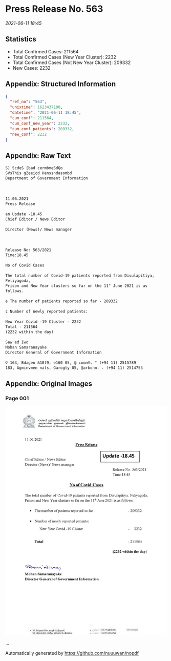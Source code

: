 
# Press Release No. 563
*2021-06-11 18:45*
## Statistics
* Total Confirmed Cases: 211564
* Total Confirmed Cases (New Year Cluster): 2232
* Total Confirmed Cases (Not New Year Cluster): 209332
* New Cases: 2232




## Appendix: Structured Information
```json
{
  "ref_no": "563",
  "unixtime": 1623437100,
  "datetime": "2021-06-11 18:45",
  "cum_conf": 211564,
  "cum_conf_new_year": 2232,
  "cum_conf_patients": 209332,
  "new_conf": 2232
}
```

## Appendix: Raw Text
```text
S) ScdeS [bad cermbmeSdQo
SVsThis gZeeicd Henssndasombd
Department of Government Information

 

11.06.2021
Press Release

an Update -18.45
Chief Editor / News Editor

Director (News)/ News manager

 

Release No: 563/2021
Time:18.45

No of Covid Cases

The total number of Covid-19 patients reported from Divulapitiya, Peliyagoda,
Prison and New Year clusters so far on the 11" June 2021 is as follows.

e The number of patients reported so far - 209332

¢ Number of newly reported patients:

New Year Covid -19 Cluster - 2232
Total - 211564
(2232 within the day)

Saw ed Iwo
Mohan Samaranayake
Director General of Government Information

© 163, Bdagen &10t9, e160 05, @ comn®. ° (+94 11) 2515789
183, Agminvmen nals, Garogty 05, @arbonn. . (+94 11) 2514753

```

## Appendix: Original Images

### Page 001

![page_no](https://raw.githubusercontent.com/nuuuwan/nopdf_data/main/nopdf.dgigovlk.ref563.page001.jpeg)
        

...

Automatically generated by https://github.com/nuuuwan/nopdf

    
    
